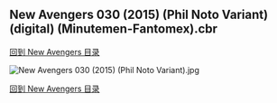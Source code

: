 ## New Avengers 030 (2015) (Phil Noto Variant) (digital) (Minutemen-Fantomex).cbr


[回到 New Avengers 目录](https://github.com/alicewish/markdown/blob/master/series/New-Avengers.md)


![New Avengers 030 (2015) (Phil Noto Variant).jpg](https://wx1.sinaimg.cn/large/6a9fdecaly1fr0wougrhwj21kw2edhdu.jpg)

[回到 New Avengers 目录](https://github.com/alicewish/markdown/blob/master/series/New-Avengers.md)

